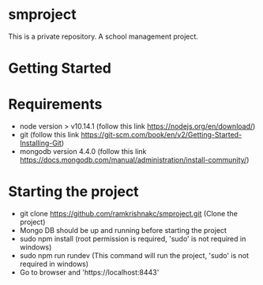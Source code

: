 # smproject
This is a private repository. A school management project.

# Getting Started
  # Requirements
  - node version > v10.14.1 (follow this link https://nodejs.org/en/download/)
  - git (follow this link https://git-scm.com/book/en/v2/Getting-Started-Installing-Git)
  - mongodb version 4.4.0 (follow this link https://docs.mongodb.com/manual/administration/install-community/)

  # Starting the project
  - git clone https://github.com/ramkrishnakc/smproject.git (Clone the project)
  - Mongo DB should be up and running before starting the project
  - sudo npm install (root permission is required, 'sudo' is not required in windows)
  - sudo npm run rundev (This command will run the project, 'sudo' is not required in windows)
  - Go to browser and 'https://localhost:8443'